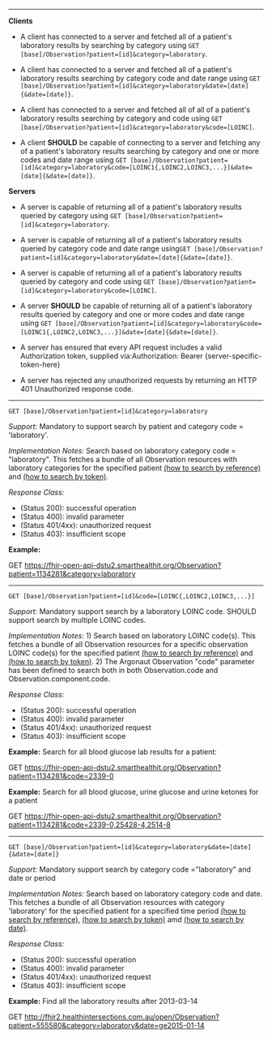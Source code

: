 

-------------------------

**Clients**

-  A client has connected to a server and fetched all of a patient's laboratory results by searching by category using `GET [base]/Observation?patient=[id]&category=laboratory`.
- A client has connected to a server and fetched all of a patient's laboratory results searching by category code and date range using `GET [base]/Observation?patient=[id]&category=laboratory&date=[date]{&date=[date]}`.
- A client has connected to a server and fetched all of all of a patient's laboratory results searching by category and code using `GET [base]/Observation?patient=[id]&category=laboratory&code=[LOINC]`.


 - A client **SHOULD** be capable of connecting to a server and fetching any of a patient's laboratory results searching by category and one or more codes and date range using `GET [base]/Observation?patient=[id]&category=laboratory&code=[LOINC1{,LOINC2,LOINC3,...}]&date=[date]{&date=[date]}`.

**Servers**

- A server is capable of returning all of a patient's laboratory results queried by category using `GET [base]/Observation?patient=[id]&category=laboratory`.
 - A server is capable of returning all of a patient's laboratory results queried by category code and date range using`GET [base]/Observation?patient=[id]&category=laboratory&date=[date]{&date=[date]}`.
- A server is capable of returning all of a patient's laboratory results queried by category and code using `GET [base]/Observation?patient=[id]&category=laboratory&code=[LOINC]`.


- A server **SHOULD** be capable of returning all of a patient's laboratory results queried by category and one or more codes and date range using `GET [base]/Observation?patient=[id]&category=laboratory&code=[LOINC1{,LOINC2,LOINC3,...}]&date=[date]{&date=[date]}`.


- A server has ensured that every API request includes a valid Authorization token, supplied via:Authorization: Bearer {server-specific-token-here}
- A server has rejected any unauthorized requests by returning an HTTP 401 Unauthorized response code.

-----------

`GET [base]/Observation?patient=[id]&category=laboratory`

*Support:* Mandatory to support search by patient and category code = 'laboratory'.

*Implementation Notes:* Search based on laboratory category code = "laboratory". This fetches a bundle of all Observation resources with laboratory categories for the specified patient [(how to search by reference)] and [(how to search by token)].



*Response Class:*

-   (Status 200): successful operation
-   (Status 400): invalid parameter
-   (Status 401/4xx): unauthorized request
-   (Status 403): insufficient scope

**Example:**

GET https://fhir-open-api-dstu2.smarthealthit.org/Observation?patient=1134281&category=laboratory

-----------

`GET [base]/Observation?patient=[id]&code=[LOINC{,LOINC2,LOINC3,...}]`

*Support:* Mandatory support search by a laboratory LOINC code. SHOULD support search by multiple LOINC codes.

*Implementation Notes:* 1) Search based on laboratory LOINC code(s). This fetches a bundle of all Observation resources for a specific observation LOINC code(s) for the specified patient  [(how to search by reference)] and [(how to search by token)].   2) The Argonaut Observation "code" parameter has been defined to search both in both Observation.code and Observation.component.code.



*Response Class:*

-   (Status 200): successful operation
-   (Status 400): invalid parameter
-   (Status 401/4xx): unauthorized request
-   (Status 403): insufficient scope

**Example:**
Search for all blood glucose lab results for a patient:

GET https://fhir-open-api-dstu2.smarthealthit.org/Observation?patient=1134281&code=2339-0

**Example:**
Search for all blood glucose, urine glucose and urine ketones for a patient

GET https://fhir-open-api-dstu2.smarthealthit.org/Observation?patient=1134281&code=2339-0,25428-4,2514-8

-----------

`GET [base]/Observation?patient=[id]&category=laboratory&date=[date]{&date=[date]}`

*Support:*  Mandatory support search by category code ="laboratory" and date or period



*Implementation Notes:*  Search based on laboratory category code and date. This fetches a bundle of all Observation resources with category 'laboratory' for the specified patient for a specified time period  [(how to search by reference)], [(how to search by token)] amd [(how to search by date)].



*Response Class:*

-   (Status 200): successful operation
-   (Status 400): invalid parameter
-   (Status 401/4xx): unauthorized request
-   (Status 403): insufficient scope

**Example:**
Find all the laboratory results after 2013-03-14

GET http://fhir2.healthintersections.com.au/open/Observation?patient=555580&category=laboratory&date=ge2015-01-14

  [(how to search by reference)]: http://hl7.org/fhir/DSTU2/search.html#reference
  [(how to search by token)]: http://hl7.org/fhir/DSTU2/search.html#token
  [Composite Search Parameters]: http://build.fhir.org/search.html#combining
  [(how to search by date)]: http://hl7.org/fhir/DSTU2/search.html#date
